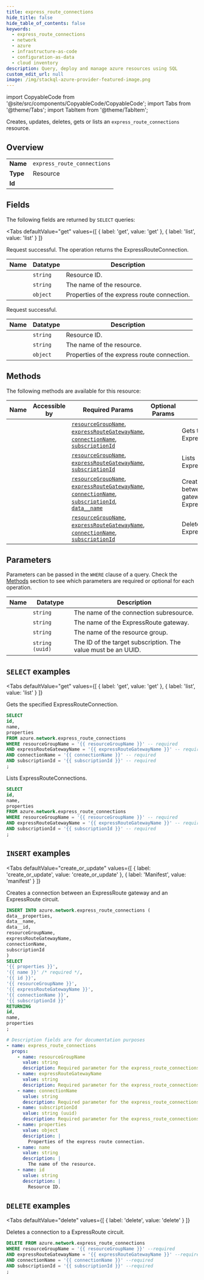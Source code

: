 ```yaml
--- 
title: express_route_connections
hide_title: false
hide_table_of_contents: false
keywords:
  - express_route_connections
  - network
  - azure
  - infrastructure-as-code
  - configuration-as-data
  - cloud inventory
description: Query, deploy and manage azure resources using SQL
custom_edit_url: null
image: /img/stackql-azure-provider-featured-image.png
---
```


import CopyableCode from '@site/src/components/CopyableCode/CopyableCode';
import Tabs from '@theme/Tabs';
import TabItem from '@theme/TabItem';

Creates, updates, deletes, gets or lists an <code>express_route_connections</code> resource.

## Overview
<table><tbody>
<tr><td><b>Name</b></td><td><code>express_route_connections</code></td></tr>
<tr><td><b>Type</b></td><td>Resource</td></tr>
<tr><td><b>Id</b></td><td><CopyableCode code="azure.network.express_route_connections" /></td></tr>
</tbody></table>

## Fields

The following fields are returned by `SELECT` queries:

<Tabs
    defaultValue="get"
    values={[
        { label: 'get', value: 'get' },
        { label: 'list', value: 'list' }
    ]}
>
<TabItem value="get">

Request successful. The operation returns the ExpressRouteConnection.

<table>
<thead>
    <tr>
    <th>Name</th>
    <th>Datatype</th>
    <th>Description</th>
    </tr>
</thead>
<tbody>
<tr>
    <td><CopyableCode code="id" /></td>
    <td><code>string</code></td>
    <td>Resource ID.</td>
</tr>
<tr>
    <td><CopyableCode code="name" /></td>
    <td><code>string</code></td>
    <td>The name of the resource.</td>
</tr>
<tr>
    <td><CopyableCode code="properties" /></td>
    <td><code>object</code></td>
    <td>Properties of the express route connection.</td>
</tr>
</tbody>
</table>
</TabItem>
<TabItem value="list">

Request successful.

<table>
<thead>
    <tr>
    <th>Name</th>
    <th>Datatype</th>
    <th>Description</th>
    </tr>
</thead>
<tbody>
<tr>
    <td><CopyableCode code="id" /></td>
    <td><code>string</code></td>
    <td>Resource ID.</td>
</tr>
<tr>
    <td><CopyableCode code="name" /></td>
    <td><code>string</code></td>
    <td>The name of the resource.</td>
</tr>
<tr>
    <td><CopyableCode code="properties" /></td>
    <td><code>object</code></td>
    <td>Properties of the express route connection.</td>
</tr>
</tbody>
</table>
</TabItem>
</Tabs>

## Methods

The following methods are available for this resource:

<table>
<thead>
    <tr>
    <th>Name</th>
    <th>Accessible by</th>
    <th>Required Params</th>
    <th>Optional Params</th>
    <th>Description</th>
    </tr>
</thead>
<tbody>
<tr>
    <td><a href="#get"><CopyableCode code="get" /></a></td>
    <td><CopyableCode code="select" /></td>
    <td><a href="#parameter-resourceGroupName"><code>resourceGroupName</code></a>, <a href="#parameter-expressRouteGatewayName"><code>expressRouteGatewayName</code></a>, <a href="#parameter-connectionName"><code>connectionName</code></a>, <a href="#parameter-subscriptionId"><code>subscriptionId</code></a></td>
    <td></td>
    <td>Gets the specified ExpressRouteConnection.</td>
</tr>
<tr>
    <td><a href="#list"><CopyableCode code="list" /></a></td>
    <td><CopyableCode code="select" /></td>
    <td><a href="#parameter-resourceGroupName"><code>resourceGroupName</code></a>, <a href="#parameter-expressRouteGatewayName"><code>expressRouteGatewayName</code></a>, <a href="#parameter-subscriptionId"><code>subscriptionId</code></a></td>
    <td></td>
    <td>Lists ExpressRouteConnections.</td>
</tr>
<tr>
    <td><a href="#create_or_update"><CopyableCode code="create_or_update" /></a></td>
    <td><CopyableCode code="insert" /></td>
    <td><a href="#parameter-resourceGroupName"><code>resourceGroupName</code></a>, <a href="#parameter-expressRouteGatewayName"><code>expressRouteGatewayName</code></a>, <a href="#parameter-connectionName"><code>connectionName</code></a>, <a href="#parameter-subscriptionId"><code>subscriptionId</code></a>, <a href="#parameter-data__name"><code>data__name</code></a></td>
    <td></td>
    <td>Creates a connection between an ExpressRoute gateway and an ExpressRoute circuit.</td>
</tr>
<tr>
    <td><a href="#delete"><CopyableCode code="delete" /></a></td>
    <td><CopyableCode code="delete" /></td>
    <td><a href="#parameter-resourceGroupName"><code>resourceGroupName</code></a>, <a href="#parameter-expressRouteGatewayName"><code>expressRouteGatewayName</code></a>, <a href="#parameter-connectionName"><code>connectionName</code></a>, <a href="#parameter-subscriptionId"><code>subscriptionId</code></a></td>
    <td></td>
    <td>Deletes a connection to a ExpressRoute circuit.</td>
</tr>
</tbody>
</table>

## Parameters

Parameters can be passed in the `WHERE` clause of a query. Check the [Methods](#methods) section to see which parameters are required or optional for each operation.

<table>
<thead>
    <tr>
    <th>Name</th>
    <th>Datatype</th>
    <th>Description</th>
    </tr>
</thead>
<tbody>
<tr id="parameter-connectionName">
    <td><CopyableCode code="connectionName" /></td>
    <td><code>string</code></td>
    <td>The name of the connection subresource.</td>
</tr>
<tr id="parameter-expressRouteGatewayName">
    <td><CopyableCode code="expressRouteGatewayName" /></td>
    <td><code>string</code></td>
    <td>The name of the ExpressRoute gateway.</td>
</tr>
<tr id="parameter-resourceGroupName">
    <td><CopyableCode code="resourceGroupName" /></td>
    <td><code>string</code></td>
    <td>The name of the resource group.</td>
</tr>
<tr id="parameter-subscriptionId">
    <td><CopyableCode code="subscriptionId" /></td>
    <td><code>string (uuid)</code></td>
    <td>The ID of the target subscription. The value must be an UUID.</td>
</tr>
</tbody>
</table>

## `SELECT` examples

<Tabs
    defaultValue="get"
    values={[
        { label: 'get', value: 'get' },
        { label: 'list', value: 'list' }
    ]}
>
<TabItem value="get">

Gets the specified ExpressRouteConnection.

```sql
SELECT
id,
name,
properties
FROM azure.network.express_route_connections
WHERE resourceGroupName = '{{ resourceGroupName }}' -- required
AND expressRouteGatewayName = '{{ expressRouteGatewayName }}' -- required
AND connectionName = '{{ connectionName }}' -- required
AND subscriptionId = '{{ subscriptionId }}' -- required
;
```
</TabItem>
<TabItem value="list">

Lists ExpressRouteConnections.

```sql
SELECT
id,
name,
properties
FROM azure.network.express_route_connections
WHERE resourceGroupName = '{{ resourceGroupName }}' -- required
AND expressRouteGatewayName = '{{ expressRouteGatewayName }}' -- required
AND subscriptionId = '{{ subscriptionId }}' -- required
;
```
</TabItem>
</Tabs>


## `INSERT` examples

<Tabs
    defaultValue="create_or_update"
    values={[
        { label: 'create_or_update', value: 'create_or_update' },
        { label: 'Manifest', value: 'manifest' }
    ]}
>
<TabItem value="create_or_update">

Creates a connection between an ExpressRoute gateway and an ExpressRoute circuit.

```sql
INSERT INTO azure.network.express_route_connections (
data__properties,
data__name,
data__id,
resourceGroupName,
expressRouteGatewayName,
connectionName,
subscriptionId
)
SELECT 
'{{ properties }}',
'{{ name }}' /* required */,
'{{ id }}',
'{{ resourceGroupName }}',
'{{ expressRouteGatewayName }}',
'{{ connectionName }}',
'{{ subscriptionId }}'
RETURNING
id,
name,
properties
;
```
</TabItem>
<TabItem value="manifest">

```yaml
# Description fields are for documentation purposes
- name: express_route_connections
  props:
    - name: resourceGroupName
      value: string
      description: Required parameter for the express_route_connections resource.
    - name: expressRouteGatewayName
      value: string
      description: Required parameter for the express_route_connections resource.
    - name: connectionName
      value: string
      description: Required parameter for the express_route_connections resource.
    - name: subscriptionId
      value: string (uuid)
      description: Required parameter for the express_route_connections resource.
    - name: properties
      value: object
      description: |
        Properties of the express route connection.
    - name: name
      value: string
      description: |
        The name of the resource.
    - name: id
      value: string
      description: |
        Resource ID.
```
</TabItem>
</Tabs>


## `DELETE` examples

<Tabs
    defaultValue="delete"
    values={[
        { label: 'delete', value: 'delete' }
    ]}
>
<TabItem value="delete">

Deletes a connection to a ExpressRoute circuit.

```sql
DELETE FROM azure.network.express_route_connections
WHERE resourceGroupName = '{{ resourceGroupName }}' --required
AND expressRouteGatewayName = '{{ expressRouteGatewayName }}' --required
AND connectionName = '{{ connectionName }}' --required
AND subscriptionId = '{{ subscriptionId }}' --required
;
```
</TabItem>
</Tabs>
